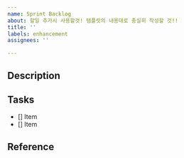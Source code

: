 ```yaml
---
name: Sprint Backlog
about: 할일 추가시 사용할것! 템플릿의 내용대로 충실히 작성할 것!!
title: ''
labels: enhancement
assignees: ''

---
```


## Description

## Tasks

- [] Item
- [] Item

## Reference
